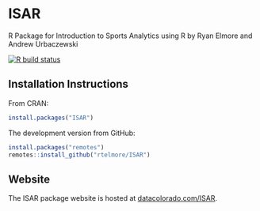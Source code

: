 # ISAR
R Package for Introduction to Sports Analytics using R by Ryan Elmore and Andrew
Urbaczewski

<!-- badges: start -->
  [![R build status](https://github.com/rtelmore/ISAR/workflows/R-CMD-check/badge.svg)](https://github.com/rtelmore/ISAR/actions)
  <!-- badges: end -->
  
## Installation Instructions

From CRAN:
```r
install.packages("ISAR")
```

The development version from GitHub:
```r
install.packages("remotes")
remotes::install_github("rtelmore/ISAR")
```

## Website

The ISAR package website is hosted at [datacolorado.com/ISAR](https://datacolorado.com/r/ISAR/).

